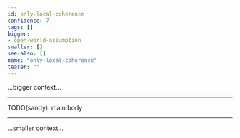 ```yaml
---
id: only-local-coherence
confidence: 7
tags: []
bigger:
- open-world-assumption
smaller: []
see-also: []
name: "only-local-coherence"
teaser: ""
---
```



...bigger context...

---

TODO(sandy): main body

---

...smaller context...
